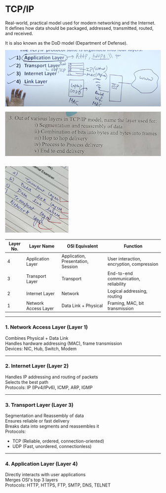 # TCP/IP
Real-world, practical model used for modern networking and the Internet.  
It defines how data should be packaged, addressed, transmitted, routed, and received.

It is also known as the DoD model (Department of Defense).

![alt text](image-18.png)

![alt text](image-19.png)

![alt text](image-20.png)
---

| Layer No. | Layer Name           | OSI Equivalent                     | Function                                  |
| --------- | -------------------- | ---------------------------------- | ----------------------------------------- |
| 4         | Application Layer    | Application, Presentation, Session | User interaction, encryption, compression |
| 3         | Transport Layer      | Transport                          | End-to-end communication, reliability     |
| 2         | Internet Layer       | Network                            | Logical addressing, routing               |
| 1         | Network Access Layer | Data Link + Physical               | Framing, MAC, bit transmission            |


---

### 1. Network Access Layer (Layer 1)
Combines Physical + Data Link  
Handles hardware addressing (MAC), frame transmission  
Devices: NIC, Hub, Switch, Modem

---
### 2. Internet Layer (Layer 2)
Handles IP addressing and routing of packets  
Selects the best path  
Protocols: IP (IPv4/IPv6), ICMP, ARP, IGMP

---
### 3. Transport Layer (Layer 3)
Segmentation and Reassembly of data  
Ensures reliable or fast delivery  
Breaks data into segments and reassembles it  
Protocols:  
- TCP (Reliable, ordered, connection-oriented)  
- UDP (Fast, unordered, connectionless)

---
### 4. Application Layer (Layer 4)
Directly interacts with user applications  
Merges OSI's top 3 layers  
Protocols: HTTP, HTTPS, FTP, SMTP, DNS, TELNET